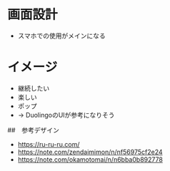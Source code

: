 # 画面設計
- スマホでの使用がメインになる

# イメージ
- 継続したい
- 楽しい
- ポップ
- → DuolingoのUIが参考になりそう

##　参考デザイン
- https://ru-ru-ru.com/
- https://note.com/zendaimimon/n/nf56975cf2e24
- https://note.com/okamotomai/n/n6bba0b892778
